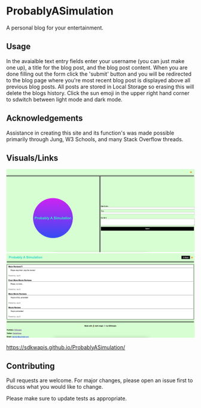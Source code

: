 # ProbablyASimulation

A personal blog for your entertainment.

## Usage

In the avaialble text entry fields enter your username (you can just make one up), a title for the blog post, and the blog post content. When you are done filling out the form click the 'submit' button and you will be redirected to the blog page where you're most recent blog post is displayed above all previous blog posts. All posts are stored in Local Storage so erasing this will delete the blogs history. Click the sun emoji in the upper right hand corner to sdwitch between light mode and dark mode. 

## Acknowledgements

Assistance in creating this site and its function's was made possible primarily through Jung, W3 Schools, and many Stack Overflow threads.

## Visuals/Links

<img src="./assets/images/firstpage.png">
<img src="./assets/images/blog.png">

https://sdkwapis.github.io/ProbablyASimulation/

## Contributing

Pull requests are welcome. For major changes, please open an issue first
to discuss what you would like to change.

Please make sure to update tests as appropriate.
